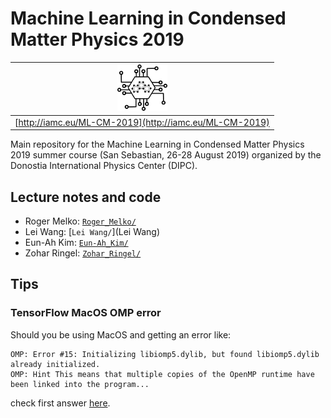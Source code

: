 # Machine Learning in Condensed Matter Physics 2019

| [![School logo](ML-CM-2019-logo.png)](http://iamc.eu/ML-CM-2019) |
| ---------------------------------------------------------------- |
| [http://iamc.eu/ML-CM-2019](http://iamc.eu/ML-CM-2019)           |

Main repository for the Machine Learning in Condensed Matter Physics 2019 summer course (San Sebastian, 26-28 August 2019) organized by the Donostia International Physics Center (DIPC).

## Lecture notes and code

* Roger Melko: [`Roger_Melko/`](Roger_Melko)
* Lei Wang: [`Lei Wang/`](Lei Wang)
* Eun-Ah Kim: [`Eun-Ah_Kim/`](Eun-Ah_Kim)
* Zohar Ringel: [`Zohar_Ringel/`](Zohar_Ringel)


## Tips

### TensorFlow MacOS OMP error

Should you be using MacOS and getting an error like:

    OMP: Error #15: Initializing libiomp5.dylib, but found libiomp5.dylib already initialized.
    OMP: Hint This means that multiple copies of the OpenMP runtime have been linked into the program...

check first answer [here](https://stackoverflow.com/questions/53014306/error-15-initializing-libiomp5-dylib-but-found-libiomp5-dylib-already-initial).
